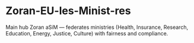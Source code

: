 # Zoran-EU-les-Minist-res
Main hub Zoran aSiM — federates ministries (Health, Insurance, Research, Education, Energy, Justice, Culture) with fairness and compliance.

